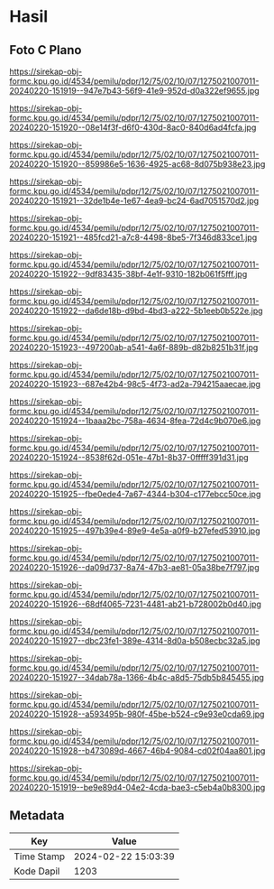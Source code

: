 # Hasil

## Foto C Plano

https://sirekap-obj-formc.kpu.go.id/4534/pemilu/pdpr/12/75/02/10/07/1275021007011-20240220-151919--947e7b43-56f9-41e9-952d-d0a322ef9655.jpg

https://sirekap-obj-formc.kpu.go.id/4534/pemilu/pdpr/12/75/02/10/07/1275021007011-20240220-151920--08e14f3f-d6f0-430d-8ac0-840d6ad4fcfa.jpg

https://sirekap-obj-formc.kpu.go.id/4534/pemilu/pdpr/12/75/02/10/07/1275021007011-20240220-151920--859986e5-1636-4925-ac68-8d075b938e23.jpg

https://sirekap-obj-formc.kpu.go.id/4534/pemilu/pdpr/12/75/02/10/07/1275021007011-20240220-151921--32de1b4e-1e67-4ea9-bc24-6ad7051570d2.jpg

https://sirekap-obj-formc.kpu.go.id/4534/pemilu/pdpr/12/75/02/10/07/1275021007011-20240220-151921--485fcd21-a7c8-4498-8be5-7f346d833ce1.jpg

https://sirekap-obj-formc.kpu.go.id/4534/pemilu/pdpr/12/75/02/10/07/1275021007011-20240220-151922--9df83435-38bf-4e1f-9310-182b061f5fff.jpg

https://sirekap-obj-formc.kpu.go.id/4534/pemilu/pdpr/12/75/02/10/07/1275021007011-20240220-151922--da6de18b-d9bd-4bd3-a222-5b1eeb0b522e.jpg

https://sirekap-obj-formc.kpu.go.id/4534/pemilu/pdpr/12/75/02/10/07/1275021007011-20240220-151923--497200ab-a541-4a6f-889b-d82b8251b31f.jpg

https://sirekap-obj-formc.kpu.go.id/4534/pemilu/pdpr/12/75/02/10/07/1275021007011-20240220-151923--687e42b4-98c5-4f73-ad2a-794215aaecae.jpg

https://sirekap-obj-formc.kpu.go.id/4534/pemilu/pdpr/12/75/02/10/07/1275021007011-20240220-151924--1baaa2bc-758a-4634-8fea-72d4c9b070e6.jpg

https://sirekap-obj-formc.kpu.go.id/4534/pemilu/pdpr/12/75/02/10/07/1275021007011-20240220-151924--8538f62d-051e-47b1-8b37-0fffff391d31.jpg

https://sirekap-obj-formc.kpu.go.id/4534/pemilu/pdpr/12/75/02/10/07/1275021007011-20240220-151925--fbe0ede4-7a67-4344-b304-c177ebcc50ce.jpg

https://sirekap-obj-formc.kpu.go.id/4534/pemilu/pdpr/12/75/02/10/07/1275021007011-20240220-151925--497b39e4-89e9-4e5a-a0f9-b27efed53910.jpg

https://sirekap-obj-formc.kpu.go.id/4534/pemilu/pdpr/12/75/02/10/07/1275021007011-20240220-151926--da09d737-8a74-47b3-ae81-05a38be7f797.jpg

https://sirekap-obj-formc.kpu.go.id/4534/pemilu/pdpr/12/75/02/10/07/1275021007011-20240220-151926--68df4065-7231-4481-ab21-b728002b0d40.jpg

https://sirekap-obj-formc.kpu.go.id/4534/pemilu/pdpr/12/75/02/10/07/1275021007011-20240220-151927--dbc23fe1-389e-4314-8d0a-b508ecbc32a5.jpg

https://sirekap-obj-formc.kpu.go.id/4534/pemilu/pdpr/12/75/02/10/07/1275021007011-20240220-151927--34dab78a-1366-4b4c-a8d5-75db5b845455.jpg

https://sirekap-obj-formc.kpu.go.id/4534/pemilu/pdpr/12/75/02/10/07/1275021007011-20240220-151928--a593495b-980f-45be-b524-c9e93e0cda69.jpg

https://sirekap-obj-formc.kpu.go.id/4534/pemilu/pdpr/12/75/02/10/07/1275021007011-20240220-151928--b473089d-4667-46b4-9084-cd02f04aa801.jpg

https://sirekap-obj-formc.kpu.go.id/4534/pemilu/pdpr/12/75/02/10/07/1275021007011-20240220-151919--be9e89d4-04e2-4cda-bae3-c5eb4a0b8300.jpg


## Metadata

| Key        | Value               |
| ---------- | ------------------- |
| Time Stamp | 2024-02-22 15:03:39 |
| Kode Dapil | 1203                |



